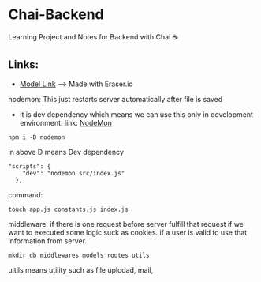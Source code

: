 # Chai-Backend
Learning Project and Notes for Backend with Chai ☕

## Links: 
- [Model Link](https://app.eraser.io/workspace/71R8aofZoj3QF4f1JKdK) --> Made with Eraser.io

nodemon: This just restarts server automatically after file is saved
- it is dev dependency which means we can use this only in development environment.
link: [NodeMon](https://www.npmjs.com/package/nodemon)
```
npm i -D nodemon
```
in above D means Dev dependency
```
"scripts": {
    "dev": "nodemon src/index.js"
  },
```
command: 
```
touch app.js constants.js index.js
```

middleware:
if there is one request before server fulfill that request if we want to executed some logic suck as cookies. if a user is valid to use that information from server.

```
mkdir db middlewares models routes utils
```
ultils means utility such as file uplodad, mail, 


